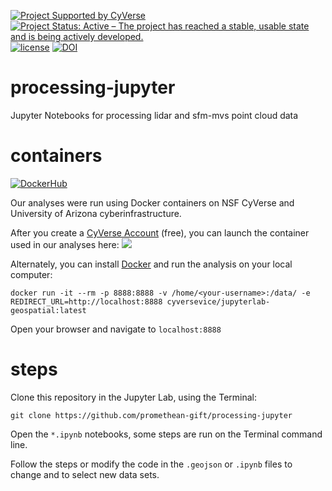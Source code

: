 [![Project Supported by CyVerse](https://img.shields.io/badge/Supported%20by-CyVerse-blue.svg)](https://learning.cyverse.org/projects/vice/en/latest/) [![Project Status: Active – The project has reached a stable, usable state and is being actively developed.](https://www.repostatus.org/badges/latest/active.svg)](https://www.repostatus.org/#active) [![license](https://img.shields.io/badge/license-GPLv3-blue.svg)](https://opensource.org/licenses/GPL-3.0) [![DOI](https://zenodo.org/badge/DOI/10.5281/zenodo.4479082.svg)](https://doi.org/10.5281/zenodo.4479082)
# processing-jupyter

Jupyter Notebooks for processing lidar and sfm-mvs point cloud data

# containers
[![DockerHub](https://img.shields.io/badge/DockerHub-brightgreen.svg?style=popout&logo=Docker)](https://hub.docker.com/repository/docker/cyversevice/jupyterlab-geospatial)

Our analyses were run using Docker containers on NSF CyVerse and University of Arizona cyberinfrastructure.

After you create a [CyVerse Account](https://user.cyverse.org/) (free), you can launch the container used in our analyses here: <a href="https://de.cyverse.org/de/?type=quick-launch&quick-launch-id=63afd24c-9acc-4a8c-85ef-58b634a2ebc2&app-id=c940912c-fcea-11ea-b07f-008cfa5ae621" target="_blank"><img src="https://de.cyverse.org/Powered-By-CyVerse-blue.svg"></a>

Alternately, you can install [Docker](https://docker.com) and run the analysis on your local computer:

```
docker run -it --rm -p 8888:8888 -v /home/<your-username>:/data/ -e REDIRECT_URL=http://localhost:8888 cyversevice/jupyterlab-geospatial:latest
```

Open your browser and navigate to `localhost:8888`

# steps

Clone this repository in the Jupyter Lab, using the Terminal:

```
git clone https://github.com/promethean-gift/processing-jupyter
```

Open the `*.ipynb` notebooks, some steps are run on the Terminal command line.

Follow the steps or modify the code in the `.geojson` or `.ipynb` files to change and to select new data sets.

